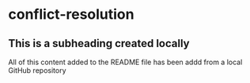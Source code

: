 # conflict-resolution

## This is a subheading created locally

All of this content added to the README file has been addd from a local GitHub repository